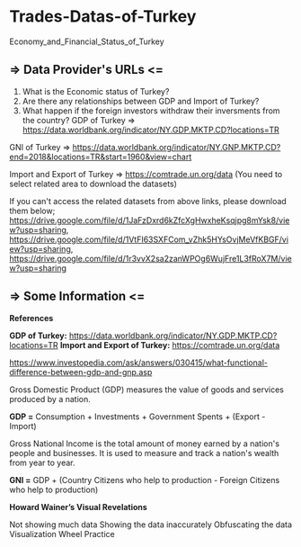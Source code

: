 # Trades-Datas-of-Turkey
Economy_and_Financial_Status_of_Turkey


## => Data Provider's URLs <=

  1. What is the Economic status of Turkey?
  2. Are there any relationships between GDP and Import of Turkey?
  3. What happen if the foreign investors withdraw their inversments from the country?
GDP of Turkey => https://data.worldbank.org/indicator/NY.GDP.MKTP.CD?locations=TR

GNI of Turkey => https://data.worldbank.org/indicator/NY.GNP.MKTP.CD?end=2018&locations=TR&start=1960&view=chart

Import and Export of Turkey => https://comtrade.un.org/data (You need to select related area to download the datasets)

If you can't access the related datasets from above links, please download them below; https://drive.google.com/file/d/1JaFzDxrd6kZfcXgHwxheKsqjpg8mYsk8/view?usp=sharing, https://drive.google.com/file/d/1VtFI63SXFCom_vZhk5HYsOvjMeVfKBGF/view?usp=sharing, https://drive.google.com/file/d/1r3vvX2sa2zanWPOg6WujFre1L3fRoX7M/view?usp=sharing

## => Some Information <=

**References**

**GDP of Turkey:** https://data.worldbank.org/indicator/NY.GDP.MKTP.CD?locations=TR
**Import and Export of Turkey:** https://comtrade.un.org/data

https://www.investopedia.com/ask/answers/030415/what-functional-difference-between-gdp-and-gnp.asp

Gross Domestic Product (GDP) measures the value of goods and services produced by a nation.

**GDP =** Consumption + Investments + Government Spents + (Export - Import)

Gross National Income is the total amount of money earned by a nation's people and businesses. It is used to measure and track a nation's wealth from year to year.

**GNI =** GDP + (Country Citizens who help to production - Foreign Citizens who help to production)

**Howard Wainer’s Visual Revelations**

Not showing much data
Showing the data inaccurately
Obfuscating the data
Visualization Wheel Practice
